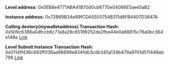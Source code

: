 **Level address:** 0x0EB8e4771ABA41B70d0cb6770e04086E5aee5aB2

**Instance address:** 0x72B69B34e89fCDA5555754B311d8FB4407D3647A

**Calling destory(mywalletaddress) Transaction Hash:**
0x509c6386a0dfccb6c71a8a29c65199252de2fbe44e0a68815c76a0bc364e148a [Link](https://rinkeby.etherscan.io/tx/0x509c6386a0dfccb6c71a8a29c65199252de2fbe44e0a68815c76a0bc364e148a)

**Level Submit Instance Transaction Hash:** 
0x0114ff436c692ff036aa98699e834fdb3cdb345a134b479a9701d511449ab796 [Link](https://rinkeby.etherscan.io/tx/0x0114ff436c692ff036aa98699e834fdb3cdb345a134b479a9701d511449ab796)
